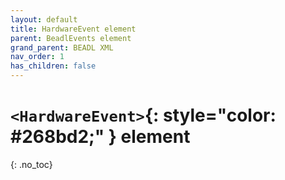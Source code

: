 ```yaml
---
layout: default
title: HardwareEvent element
parent: BeadlEvents element
grand_parent: BEADL XML
nav_order: 1
has_children: false
---
```

# `<HardwareEvent>`{: style="color: #268bd2;" } element
{: .no_toc}